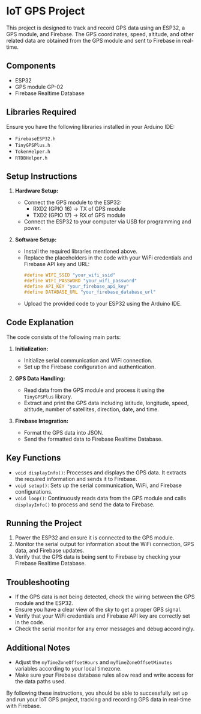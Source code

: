 # IoT GPS Project

This project is designed to track and record GPS data using an ESP32, a GPS module, and Firebase. The GPS coordinates, speed, altitude, and other related data are obtained from the GPS module and sent to Firebase in real-time.

## Components

- ESP32
- GPS module GP-02
- Firebase Realtime Database

## Libraries Required

Ensure you have the following libraries installed in your Arduino IDE:

- `FirebaseESP32.h`
- `TinyGPSPlus.h`
- `TokenHelper.h`
- `RTDBHelper.h`

## Setup Instructions

1. **Hardware Setup:**
   - Connect the GPS module to the ESP32:
     - RXD2 (GPIO 16) -> TX of GPS module
     - TXD2 (GPIO 17) -> RX of GPS module
   - Connect the ESP32 to your computer via USB for programming and power.

2. **Software Setup:**
   - Install the required libraries mentioned above.
   - Replace the placeholders in the code with your WiFi credentials and Firebase API key and URL:
     ```cpp
     #define WIFI_SSID "your_wifi_ssid"
     #define WIFI_PASSWORD "your_wifi_password"
     #define API_KEY "your_firebase_api_key"
     #define DATABASE_URL "your_firebase_database_url"
     ```
   - Upload the provided code to your ESP32 using the Arduino IDE.

## Code Explanation

The code consists of the following main parts:

1. **Initialization:**
   - Initialize serial communication and WiFi connection.
   - Set up the Firebase configuration and authentication.

2. **GPS Data Handling:**
   - Read data from the GPS module and process it using the `TinyGPSPlus` library.
   - Extract and print the GPS data including latitude, longitude, speed, altitude, number of satellites, direction, date, and time.

3. **Firebase Integration:**
   - Format the GPS data into JSON.
   - Send the formatted data to Firebase Realtime Database.

## Key Functions

- `void displayInfo()`: Processes and displays the GPS data. It extracts the required information and sends it to Firebase.
- `void setup()`: Sets up the serial communication, WiFi, and Firebase configurations.
- `void loop()`: Continuously reads data from the GPS module and calls `displayInfo()` to process and send the data to Firebase.

## Running the Project

1. Power the ESP32 and ensure it is connected to the GPS module.
2. Monitor the serial output for information about the WiFi connection, GPS data, and Firebase updates.
3. Verify that the GPS data is being sent to Firebase by checking your Firebase Realtime Database.

## Troubleshooting

- If the GPS data is not being detected, check the wiring between the GPS module and the ESP32.
- Ensure you have a clear view of the sky to get a proper GPS signal.
- Verify that your WiFi credentials and Firebase API key are correctly set in the code.
- Check the serial monitor for any error messages and debug accordingly.

## Additional Notes

- Adjust the `myTimeZoneOffsetHours` and `myTimeZoneOffsetMinutes` variables according to your local timezone.
- Make sure your Firebase database rules allow read and write access for the data paths used.

By following these instructions, you should be able to successfully set up and run your IoT GPS project, tracking and recording GPS data in real-time with Firebase.
